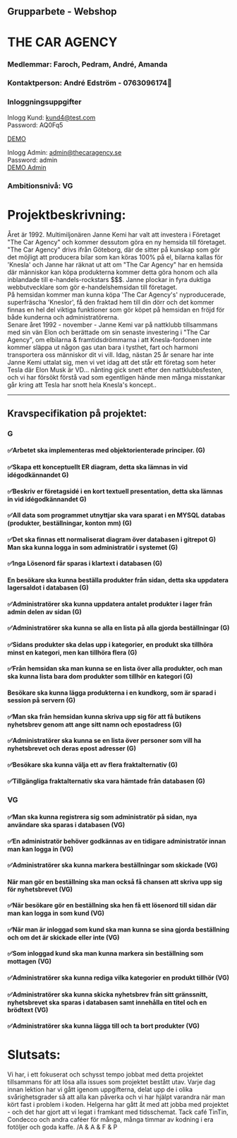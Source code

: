 
## Grupparbete - Webshop
# THE CAR AGENCY
### Medlemmar: Faroch, Pedram, André, Amanda

### Kontaktperson: André Edström - 0763096174📱

### Inloggningsuppgifter
Inlogg Kund: kund4@test.com
<br/>
Password: AQ0Fq5
<br/>

<a href="http://amandaenglund.wieg17.se/thecaragency/">DEMO</a>

Inlogg Admin: admin@thecaragency.se
<br/>
Password: admin
<br/>
<a href="http://farochmehri.wieg17.se/thecaragency/admin/">DEMO Admin</a>
### Ambitionsnivå: VG




# Projektbeskrivning:
Året är 1992. Multimiljonären Janne Kemi har valt att investera i Företaget "The Car Agency" och kommer dessutom göra en ny hemsida till företaget. "The Car Agency" drivs ifrån Göteborg, där de sitter på kunskap som gör det möjligt att producera bilar som kan köras 100% på el, bilarna kallas för 'Knesla' och Janne har räknat ut att om "The Car Agency" har en hemsida där människor kan köpa produkterna kommer detta göra honom och alla inblandade till e-handels-rockstars $$$. Janne plockar in fyra duktiga webbutvecklare som gör e-handelshemsidan till företaget. 
<br/>
På hemsidan kommer man kunna köpa 'The Car Agency's' nyproducerade, superfräscha 'Kneslor', få den fraktad hem till din dörr och det kommer finnas en hel del viktiga funktioner som gör köpet på hemsidan en fröjd för både kunderna och administratörerna. 
<br/>
Senare året 1992 - november - Janne Kemi var på nattklubb tillsammans med sin vän Elon och berättade om sin senaste investering i "The Car Agency", om elbilarna & framtidsdrömmarna i att Knesla-fordonen inte kommer släppa ut någon gas utan bara i tysthet, fart och harmoni transportera oss människor dit vi vill. Idag, nästan 25 år senare har inte Janne Kemi uttalat sig, men vi vet idag att det står ett företag som heter Tesla där Elon Musk är VD... nånting gick snett efter den nattklubbsfesten, och vi har försökt förstå vad som egentligen hände men många misstankar går kring att Tesla har snott hela Knesla's koncept.. 


---------------------------------------------------------------------------------------------------------------------------------

## Kravspecifikation på projektet:
### G
#### ✅Arbetet ska implementeras med objektorienterade principer. (G)
#### ✅Skapa ett konceptuellt ER diagram, detta ska lämnas in vid idégodkännandet G)
#### ✅Beskriv er företagsidé i en kort textuell presentation, detta ska lämnas in vid idégodkännandet G)
#### ✅All data som programmet utnyttjar ska vara sparat i en MYSQL databas (produkter, beställningar, konton mm) (G)
#### ✅Det ska finnas ett normaliserat diagram över databasen i gitrepot G) Man ska kunna logga in som administratör i systemet (G)
#### ✅Inga Lösenord får sparas i klartext i databasen (G)
#### En besökare ska kunna beställa produkter från sidan, detta ska uppdatera lagersaldot i databasen (G)
#### ✅Administratörer ska kunna uppdatera antalet produkter i lager från admin delen av sidan (G)
#### ✅Administratörer ska kunna se alla en lista på alla gjorda beställningar (G) 
#### ✅Sidans produkter ska delas upp i kategorier, en produkt ska tillhöra minst en kategori, men kan tillhöra flera (G)
#### ✅Från hemsidan ska man kunna se en lista över alla produkter, och man ska kunna lista bara dom produkter som tillhör en kategori (G)
#### Besökare ska kunna lägga produkterna i en kundkorg, som är sparad i session på servern (G)
#### ✅Man ska från hemsidan kunna skriva upp sig för att få butikens nyhetsbrev genom att ange sitt namn och epostadress (G)
#### ✅Administratörer ska kunna se en lista över personer som vill ha nyhetsbrevet och deras epost adresser (G)
#### ✅Besökare ska kunna välja ett av flera fraktalternativ (G)
#### ✅Tillgängliga fraktalternativ ska vara hämtade från databasen (G)


### VG
#### ✅Man ska kunna registrera sig som administratör på sidan, nya användare ska sparas i databasen (VG)
#### ✅En administratör behöver godkännas av en tidigare administratör innan man kan logga in (VG)
#### ✅Administratörer ska kunna markera beställningar som skickade (VG)
#### När man gör en beställning ska man också få chansen att skriva upp sig för nyhetsbrevet (VG)
#### ✅När besökare gör en beställning ska hen få ett lösenord till sidan där man kan logga in som kund (VG)
#### ✅När man är inloggad som kund ska man kunna se sina gjorda beställning och om det är skickade eller inte (VG)
#### ✅Som inloggad kund ska man kunna markera sin beställning som mottagen (VG)
#### ✅Administratörer ska kunna rediga vilka kategorier en produkt tillhör (VG)
#### ✅Administratörer ska kunna skicka nyhetsbrev från sitt gränssnitt, nyhetsbrevet ska sparas i databasen samt innehålla en titel och en brödtext (VG)
#### ✅Administratörer ska kunna lägga till och ta bort produkter (VG)

# Slutsats: 
Vi har, i ett fokuserat och schysst tempo jobbat med detta projektet tillsammans för att lösa alla issues som projektet bestått utav. Varje dag innan lektion har vi gått igenom uppgifterna, delat upp de i olika svårighetsgrader så att alla kan påverka och vi har hjälpt varandra när man kört fast i problem i koden. Helgerna har gått åt med att jobba med projektet - och det har gjort att vi legat i framkant med tidsschemat. Tack café TinTin, Condecco och andra caféer för många, många timmar av kodning i era fotöljer och goda kaffe. /A & A & F & P
